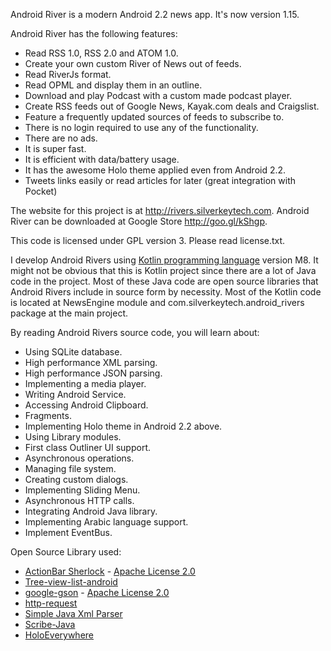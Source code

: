 Android River is a modern Android 2.2 news app. It's now version 1.15.

Android River has the following features:
- Read RSS 1.0, RSS 2.0 and ATOM 1.0.
- Create your own custom River of News out of feeds.
- Read RiverJs format.
- Read OPML and display them in an outline.
- Download and play Podcast with a custom made podcast player.
- Create RSS feeds out of Google News, Kayak.com deals and Craigslist.
- Feature a frequently updated sources of feeds to subscribe to.
- There is no login required to use any of the functionality.
- There are no ads.
- It is super fast.
- It is efficient with data/battery usage.
- It has the awesome Holo theme applied even from Android 2.2.
- Tweets links easily or read articles for later (great integration with Pocket)

The website for this project is at http://rivers.silverkeytech.com. Android River can be downloaded at Google Store http://goo.gl/kShgp.

This code is licensed under GPL version 3. Please read license.txt.

I develop Android Rivers using <a href="http://kotlin.jetbrains.org/">Kotlin programming language</a> version M8. It might not be
obvious that this is Kotlin project since there are a lot of Java code in the project. Most of these Java code are open source
libraries that Android Rivers include in source form by necessity. Most of the Kotlin code is located at NewsEngine module and
com.silverkeytech.android_rivers package at the main project.

By reading Android Rivers source code, you will learn about:

* Using SQLite database.
* High performance XML parsing.
* High performance JSON parsing.
* Implementing a media player.
* Writing Android Service.
* Accessing Android Clipboard.
* Fragments.
* Implementing Holo theme in Android 2.2 above.
* Using Library modules.
* First class Outliner UI support.
* Asynchronous operations.
* Managing file system.
* Creating custom dialogs.
* Implementing Sliding Menu.
* Asynchronous HTTP calls.
* Integrating Android Java library.
* Implementing Arabic language support.
* Implement EventBus.

Open Source Library used:
* [ActionBar Sherlock](http://actionbarsherlock.com/) - [Apache License 2.0](http://www.apache.org/licenses/LICENSE-2.0)
* [Tree-view-list-android](http://code.google.com/p/tree-view-list-android/)
* [google-gson](http://code.google.com/p/google-gson/) - [Apache License 2.0](http://www.apache.org/licenses/LICENSE-2.0)
* [http-request](https://github.com/kevinsawicki/http-request)
* [Simple Java Xml Parser](https://github.com/thebuzzmedia/simple-java-xml-parser)
* [Scribe-Java](https://github.com/fernandezpablo85/scribe-java)
* [HoloEverywhere](https://github.com/ChristopheVersieux/HoloEverywhere)

